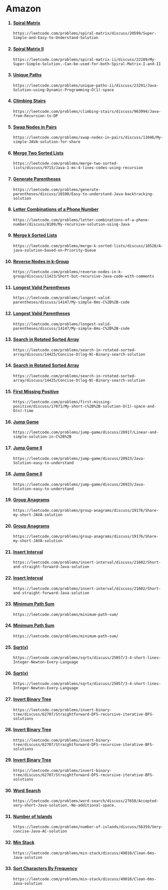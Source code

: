 <h1>Amazon</h1>

<ol>

<h4><li><a href="">
Spiral Matrix
</a></li></h4>

```
https://leetcode.com/problems/spiral-matrix/discuss/20599/Super-Simple-and-Easy-to-Understand-Solution
```
<h4><li><a href="">
Spiral Matrix II
</a></li></h4>

```
https://leetcode.com/problems/spiral-matrix-ii/discuss/22289/My-Super-Simple-Solution.-Can-be-used-for-both-Spiral-Matrix-I-and-II
```

<h4><li><a href="">
Unique Paths
</a></li></h4>

```
https://leetcode.com/problems/unique-paths-ii/discuss/23291/Java-Solution-using-Dynamic-Programming-O(1)-space
```
<h4><li><a href="">
Climbing Stairs
</a></li></h4>

```
https://leetcode.com/problems/climbing-stairs/discuss/963994/Java-from-Recursion-to-DP

```
<h4><li><a href="">
Swap Nodes in Pairs
</a></li></h4>

```
https://leetcode.com/problems/swap-nodes-in-pairs/discuss/11046/My-simple-JAVA-solution-for-share

```

<h4><li><a href="">
Merge Two Sorted Lists
</a></li></h4>

```
https://leetcode.com/problems/merge-two-sorted-lists/discuss/9715/Java-1-ms-4-lines-codes-using-recursion

```
<h4><li><a href="">
Generate Parentheses
</a></li></h4>

```
https://leetcode.com/problems/generate-parentheses/discuss/10100/Easy-to-understand-Java-backtracking-solution

```
<h4><li><a href="">
Letter Combinations of a Phone Number
</a></li></h4>

```
https://leetcode.com/problems/letter-combinations-of-a-phone-number/discuss/8109/My-recursive-solution-using-Java

```
<h4><li><a href="">
Merge k Sorted Lists
</a></li></h4>

```
https://leetcode.com/problems/merge-k-sorted-lists/discuss/10528/A-java-solution-based-on-Priority-Queue

```
<h4><li><a href="">
Reverse Nodes in k-Group
</a></li></h4>

```
https://leetcode.com/problems/reverse-nodes-in-k-group/discuss/11423/Short-but-recursive-Java-code-with-comments

```
<h4><li><a href="">
Longest Valid Parentheses
</a></li></h4>

```
https://leetcode.com/problems/longest-valid-parentheses/discuss/14147/My-simple-8ms-C%2B%2B-code

```
<h4><li><a href="">
Longest Valid Parentheses
</a></li></h4>

```
https://leetcode.com/problems/longest-valid-parentheses/discuss/14147/My-simple-8ms-C%2B%2B-code
```
<h4><li><a href="">
Search in Rotated Sorted Array
</a></li></h4>

```
https://leetcode.com/problems/search-in-rotated-sorted-array/discuss/14425/Concise-O(log-N)-Binary-search-solution
```
<h4><li><a href="">
Search in Rotated Sorted Array
</a></li></h4>

```
https://leetcode.com/problems/search-in-rotated-sorted-array/discuss/14425/Concise-O(log-N)-Binary-search-solution
```
<h4><li><a href="">
First Missing Positive
</a></li></h4>

```
https://leetcode.com/problems/first-missing-positive/discuss/17071/My-short-c%2B%2B-solution-O(1)-space-and-O(n)-time
```
<h4><li><a href="">
Jump Game
</a></li></h4>

```
https://leetcode.com/problems/jump-game/discuss/20917/Linear-and-simple-solution-in-C%2B%2B
```
<h4><li><a href="">
Jump Game II
</a></li></h4>

```
https://leetcode.com/problems/jump-game/discuss/20923/Java-Solution-easy-to-understand
```

<h4><li><a href="">
Jump Game II
</a></li></h4>

```
https://leetcode.com/problems/jump-game/discuss/20923/Java-Solution-easy-to-understand
```
<h4><li><a href="">
Group Anagrams
</a></li></h4>

```
https://leetcode.com/problems/group-anagrams/discuss/19176/Share-my-short-JAVA-solution
```
<h4><li><a href="">
Group Anagrams
</a></li></h4>

```
https://leetcode.com/problems/group-anagrams/discuss/19176/Share-my-short-JAVA-solution
```
<h4><li><a href="">
Insert Interval
</a></li></h4>

```
https://leetcode.com/problems/insert-interval/discuss/21602/Short-and-straight-forward-Java-solution
```
<h4><li><a href="">
Insert Interval
</a></li></h4>

```
https://leetcode.com/problems/insert-interval/discuss/21602/Short-and-straight-forward-Java-solution
```
<h4><li><a href="">
Minimum Path Sum
</a></li></h4>

```
https://leetcode.com/problems/minimum-path-sum/
```
<h4><li><a href="">
Minimum Path Sum
</a></li></h4>

```
https://leetcode.com/problems/minimum-path-sum/
```
<h4><li><a href="">
Sqrt(x)
</a></li></h4>

```
https://leetcode.com/problems/sqrtx/discuss/25057/3-4-short-lines-Integer-Newton-Every-Language
```
<h4><li><a href="">
Sqrt(x)
</a></li></h4>

```
https://leetcode.com/problems/sqrtx/discuss/25057/3-4-short-lines-Integer-Newton-Every-Language
```
<h4><li><a href="">
Invert Binary Tree
</a></li></h4>

```
https://leetcode.com/problems/invert-binary-tree/discuss/62707/Straightforward-DFS-recursive-iterative-BFS-solutions

```
<h4><li><a href="">
Invert Binary Tree
</a></li></h4>

```
https://leetcode.com/problems/invert-binary-tree/discuss/62707/Straightforward-DFS-recursive-iterative-BFS-solutions
```
<h4><li><a href="">
Invert Binary Tree
</a></li></h4>

```
https://leetcode.com/problems/invert-binary-tree/discuss/62707/Straightforward-DFS-recursive-iterative-BFS-solutions
```
<h4><li><a href="">
Word Search
</a></li></h4>

```
https://leetcode.com/problems/word-search/discuss/27658/Accepted-very-short-Java-solution.-No-additional-space.
```
<h4><li><a href="">
Number of Islands
</a></li></h4>

```
https://leetcode.com/problems/number-of-islands/discuss/56359/Very-concise-Java-AC-solution
```
<h4><li><a href="">
Min Stack
</a></li></h4>

```
https://leetcode.com/problems/min-stack/discuss/49010/Clean-6ms-Java-solution
```
<h4><li><a href="">
Sort Characters By Frequency
</a></li></h4>

```
https://leetcode.com/problems/min-stack/discuss/49010/Clean-6ms-Java-solution
```

</ol>